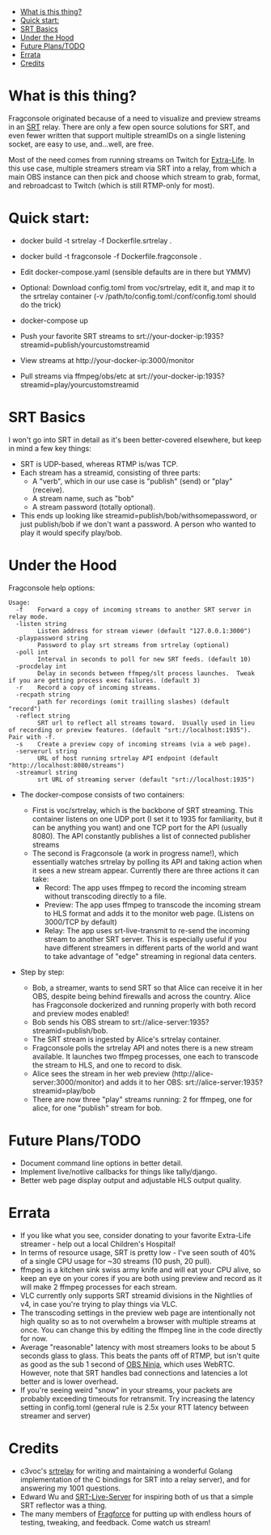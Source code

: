 - [What is this thing?](#what-is-this-thing)
- [Quick start:](#quick-start)
- [SRT Basics](#srt-basics)
- [Under the Hood](#under-the-hood)
- [Future Plans/TODO](#future-planstodo)
- [Errata](#errata)
- [Credits](#credits)

# What is this thing?

Fragconsole originated because of a need to visualize and preview streams in an [SRT](https://www.haivision.com/products/srt-secure-reliable-transport/) relay.  There are only a few open source solutions for SRT, and even fewer written that support multiple streamIDs on a single listening socket, are easy to use, and...well, are free.

Most of the need comes from running streams on Twitch for [Extra-Life](https://www.extra-life.org). In this use case, multiple streamers stream via SRT into a relay, from which a main OBS instance can then pick and choose which stream to grab, format, and rebroadcast to Twitch (which is still RTMP-only for most).


# Quick start:

- docker build -t srtrelay -f Dockerfile.srtrelay .

- docker build -t fragconsole -f Dockerfile.fragconsole .

- Edit docker-compose.yaml (sensible defaults are in there but YMMV)

- Optional: Download config.toml from voc/srtrelay, edit it, and map it to the srtrelay container (-v /path/to/config.toml:/conf/config.toml should do the trick)

- docker-compose up

- Push your favorite SRT streams to srt://your-docker-ip:1935?streamid=publish/yourcustomstreamid

- View streams at http://your-docker-ip:3000/monitor
- Pull streams via ffmpeg/obs/etc at srt://your-docker-ip:1935?streamid=play/yourcustomstreamid

# SRT Basics 

I won't go into SRT in detail as it's been better-covered elsewhere, but keep in mind a few key things:

- SRT is UDP-based, whereas RTMP is/was TCP.
- Each stream has a streamid, consisting of three parts:
  - A "verb", which in our use case is "publish" (send) or "play" (receive).
  - A stream name, such as "bob"
  - A stream password (totally optional).
- This ends up looking like streamid=publish/bob/withsomepassword, or just publish/bob if we don't want a password.  A person who wanted to play it would specify play/bob.

# Under the Hood

Fragconsole help options:

```
Usage:
  -f	Forward a copy of incoming streams to another SRT server in relay mode.
  -listen string
    	Listen address for stream viewer (default "127.0.0.1:3000")
  -playpassword string
    	Password to play srt streams from srtrelay (optional)
  -poll int
    	Interval in seconds to poll for new SRT feeds. (default 10)
  -procdelay int
    	Delay in seconds between ffmpeg/slt process launches.  Tweak if you are getting process exec failures. (default 3)
  -r	Record a copy of incoming streams.
  -recpath string
    	path for recordings (omit trailling slashes) (default "record")
  -reflect string
    	SRT url to reflect all streams toward.  Usually used in lieu of recording or preview features. (default "srt://localhost:1935").  Pair with -f.
  -s	Create a preview copy of incoming streams (via a web page).
  -serverurl string
    	URL of host running srtrelay API endpoint (default "http://localhost:8080/streams")
  -streamurl string
    	srt URL of streaming server (default "srt://localhost:1935")
```

- The docker-compose consists of two containers:

  - First is voc/srtrelay, which is the backbone of SRT streaming.  This container listens on one UDP port (I set it to 1935 for familiarity, but it can be anything you want) and one TCP port for the API (usually 8080). The API constantly publishes a list of connected publisher streams    
  - The second is Fragconsole (a work in progress name!), which essentially watches srtrelay by polling its API and taking action when it sees a new stream appear.  Currently there are three actions it can take:
    - Record:  The app uses ffmpeg to record the incoming stream without transcoding directly to a file.
    - Preview: The app uses ffmpeg to transcode the incoming stream to HLS format and adds it to the monitor web page. (Listens on 3000/TCP by default)
    - Relay: The app uses srt-live-transmit to re-send the incoming stream to another SRT server. This is especially useful if you have different streamers in different parts of the world and want to take advantage of "edge" streaming in regional data centers.

- Step by step:
  - Bob, a streamer, wants to send SRT so that Alice can receive it in her OBS, despite being behind firewalls and across the country. Alice has Fragconsole dockerized and running properly with both record and preview modes enabled!
  - Bob sends his OBS stream to srt://alice-server:1935?streamid=publish/bob.
  - The SRT stream is ingested by Alice's srtrelay container.
  - Fragconsole polls the srtrelay API and notes there is a new stream available.  It launches two ffmpeg processes, one each to transcode the stream to HLS, and one to record to disk.
  - Alice sees the stream in her web preview (http://alice-server:3000/monitor) and adds it to her OBS:  srt://alice-server:1935?streamid=play/bob
  - There are now three "play" streams running: 2 for ffmpeg, one for alice, for one "publish" stream for bob.

# Future Plans/TODO

- Document command line options in better detail.
- Implement live/notlive callbacks for things like tally/django.
- Better web page display output and adjustable HLS output quality.

# Errata

- If you like what you see, consider donating to your favorite Extra-Life streamer - help out a local Children's Hospital!
- In terms of resource usage, SRT is pretty low - I've seen south of 40% of a single CPU usage for ~30 streams (10 push, 20 pull).  
- ffmpeg is a kitchen sink swiss army knife and will eat your CPU alive, so keep an eye on your cores if you are both using preview and record as it will make 2 ffmpeg processes for each stream.
- VLC currently only supports SRT streamid divisions in the Nightlies of v4, in case you're trying to play things via VLC.
- The transcoding settings in the preview web page are intentionally not high quality so as to not overwhelm a browser with multiple streams at once.  You can change this by editing the ffmpeg line in the code directly for now.
- Average "reasonable" latency with most streamers looks to be about 5 seconds glass to glass. This beats the pants off of RTMP, but isn't quite as good as the sub 1 second of [OBS Ninja](https://obs.ninja), which uses WebRTC. However, note that SRT handles bad connections and latencies a lot better and is lower overhead.
- If you're seeing weird "snow" in your streams, your packets are probably exceeding timeouts for retransmit. Try increasing the latency setting in config.toml (general rule is 2.5x your RTT latency between streamer and server)

# Credits
- c3voc's [srtrelay](https://github.com/voc/srtrelay) for writing and maintaining a wonderful Golang implementation of the C bindings for SRT into a relay server), and for answering my 1001 questions.
- Edward Wu and [SRT-Live-Server](https://github.com/Edward-Wu/srt-live-server) for inspiring both of us that a simple SRT reflector was a thing.
- The many members of [Fragforce](https://fragforce.org) for putting up with endless hours of testing, tweaking, and feedback.  Come watch us stream!
